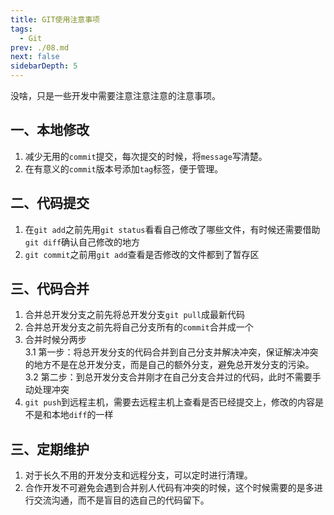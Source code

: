 ```yaml
---
title: GIT使用注意事项
tags: 
  - Git
prev: ./08.md
next: false
sidebarDepth: 5
---
```

没啥，只是一些开发中需要注意注意注意的注意事项。
## 一、本地修改
1. 减少无用的`commit`提交，每次提交的时候，将`message`写清楚。
2. 在有意义的`commit`版本号添加`tag`标签，便于管理。

## 二、代码提交
1. 在`git add`之前先用`git status`看看自己修改了哪些文件，有时候还需要借助`git diff`确认自己修改的地方
2. `git commit`之前用`git add`查看是否修改的文件都到了暂存区

## 三、代码合并
1. 合并总开发分支之前先将总开发分支`git pull`成最新代码
2. 合并总开发分支之前先将自己分支所有的`commit`合并成一个
3. 合并时候分两步  
	3.1 第一步：将总开发分支的代码合并到自己分支并解决冲突，保证解决冲突的地方不是在总开发分支，而是自己的额外分支，避免总开发分支的污染。  
	3.2 第二步：到总开发分支合并刚才在自己分支合并过的代码，此时不需要手动处理冲突
5. `git push`到远程主机，需要去远程主机上查看是否已经提交上，修改的内容是不是和本地`diff`的一样

## 三、定期维护
1. 对于长久不用的开发分支和远程分支，可以定时进行清理。
2. 合作开发不可避免会遇到合并别人代码有冲突的时候，这个时候需要的是多进行交流沟通，而不是盲目的选自己的代码留下。

